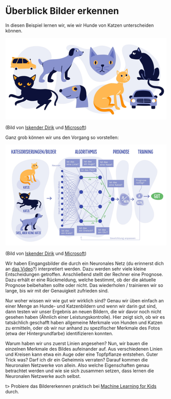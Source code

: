 # Überblick Bilder erkennen

In diesen Beispiel lernen wir, wie wir Hunde von Katzen unterscheiden können.

![ms-3](img/ms-3.jpg)

(Bild von [Iskender Dirik](https://id.vc/) und [Microsoft](https://news.microsoft.com/de-de/deep-learning-whitepaper/))

Ganz grob können wir uns den Vorgang so vorstellen:

![ms-4](img/ms-4.jpg)

(Bild von [Iskender Dirik](https://id.vc/) und [Microsoft](https://news.microsoft.com/de-de/deep-learning-whitepaper/))

Wir haben Eingangsbilder die durch ein Neuronales Netz (du erinnerst dich an [das Video](https://youtu.be/cxCzhFVyUdw?t=46s)?) interpretiert werden. Dazu werden sehr viele kleine Entscheidungen getroffen. Anschließend stellt der Rechner eine Prognose. Dazu erhält er eine Rückmeldung, welche bestimmt, ob der die aktuelle Prognose beibehalten sollte oder nicht. Das wiederholen / trainieren wir so lange, bis wir mit der Genauigkeit zufrieden sind. 

Nur woher wissen wir wie gut wir wirklich sind? Genau wir üben einfach an einer Menge an Hunde- und Katzenbildern und wenn wir darin gut sind, dann testen wir unser Ergebnis an neuen Bildern, die wir davor noch nicht gesehen haben (Ähnlich einer Leistungskontrolle). Hier zeigt sich, ob wir es tatsächlich geschafft haben allgemeine Merkmale von Hunden und Katzen zu ermitteln, oder ob wir nur anhand zu spezifischer Merkmale des Fotos (etwa der Hintergrundfarbe) identifizieren konnten.

Warum haben wir uns zuerst Linien angesehen? Nun, wir bauen die einzelnen Merkmale des Bildes aufeinander auf. Aus verschiedenen Linien und Kreisen kann etwa ein Auge oder eine Topfpflanze entstehen. Guter Trick was? Darf ich dir ein Geheimnis verraten? Darauf kommen die Neuronalen Netzwerke von allein. Also welche Eigenschaften genau betrachtet werden und wie sie sich zusammen setzen, dass lernen die Neuronalen Netzwerke auch selbst.

t> Probiere das Bildererkennen praktisch bei [Machine Learning for Kids](https://machinelearningforkids.co.uk/) durch.
